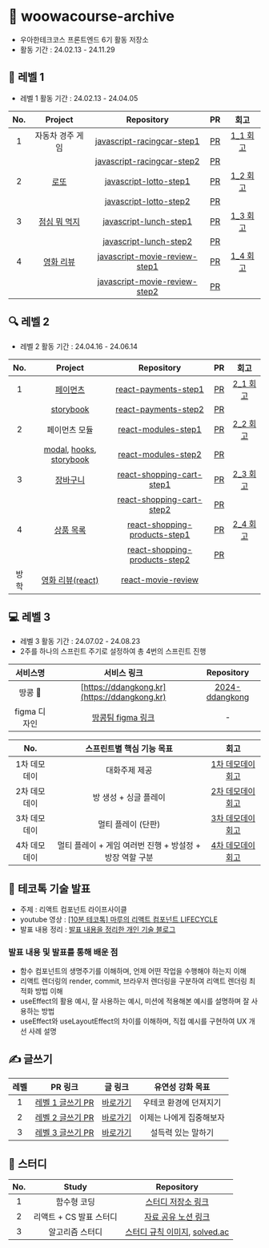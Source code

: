 # 📝 woowacourse-archive

- 우아한테크코스 프론트엔드 6기 활동 저장소
- 활동 기간 : 24.02.13 - 24.11.29

## 🌱 레벨 1

- 레벨 1 활동 기간 : 24.02.13 - 24.04.05

| No. |                                Project                                |                                           Repository                                            |                                  PR                                   |                                                                                                                          회고                                                                                                                          |
| :-: | :-------------------------------------------------------------------: | :---------------------------------------------------------------------------------------------: | :-------------------------------------------------------------------: | :----------------------------------------------------------------------------------------------------------------------------------------------------------------------------------------------------------------------------------------------------: |
|  1  |                           자동차 경주 게임                            |    [javascript-racingcar-step1](https://github.com/rbgksqkr/javascript-racingcar/tree/step1)    |  [PR](https://github.com/woowacourse/javascript-racingcar/pull/288)   | [1_1 회고](https://velog.io/@ghenmaru/%EC%9A%B0%EC%95%84%ED%95%9C%ED%85%8C%ED%81%AC%EC%BD%94%EC%8A%A4-FE-LEVEL-1-1-%EB%8B%A8%EC%9C%84-%ED%85%8C%EC%8A%A4%ED%8A%B8-%ED%85%8C%EC%8A%A4%ED%8A%B8%ED%95%98%EA%B8%B0-%EC%A2%8B%EC%9D%80-%EC%BD%94%EB%93%9C) |
|     |                                                                       |    [javascript-racingcar-step2](https://github.com/rbgksqkr/javascript-racingcar/tree/step2)    |  [PR](https://github.com/woowacourse/javascript-racingcar/pull/293)   |                                                                                                                                                                                                                                                        |
|  2  |       [로또](https://rbgksqkr.github.io/javascript-lotto/dist/)       |        [javascript-lotto-step1](https://github.com/rbgksqkr/javascript-lotto/tree/step1)        |    [PR](https://github.com/woowacourse/javascript-lotto/pull/292)     |                [1_2 회고](https://velog.io/@ghenmaru/%EC%9A%B0%EC%95%84%ED%95%9C%ED%85%8C%ED%81%AC%EC%BD%94%EC%8A%A4-FE-LEVEL1-2-TDD-UI-%EB%A1%9C%EC%A7%81%EA%B3%BC-%EB%8F%84%EB%A9%94%EC%9D%B8-%EB%A1%9C%EC%A7%81-%EB%B6%84%EB%A6%AC)                 |
|     |                                                                       |        [javascript-lotto-step2](https://github.com/rbgksqkr/javascript-lotto/tree/step2)        |    [PR](https://github.com/woowacourse/javascript-lotto/pull/300)     |                                                                                                                                                                                                                                                        |
|  3  |   [점심 뭐 먹지](https://rbgksqkr.github.io/javascript-lunch/dist/)   |        [javascript-lunch-step1](https://github.com/rbgksqkr/javascript-lunch/tree/step1)        |    [PR](https://github.com/woowacourse/javascript-lunch/pull/139)     |                                         [1_3 회고](https://velog.io/@ghenmaru/%EC%9A%B0%EC%95%84%ED%95%9C%ED%85%8C%ED%81%AC%EC%BD%94%EC%8A%A4-FE-LEVEL1-3-%EC%BB%B4%ED%8F%AC%EB%84%8C%ED%8A%B8-dispatchEvent)                                          |
|     |                                                                       |        [javascript-lunch-step2](https://github.com/rbgksqkr/javascript-lunch/tree/step2)        |    [PR](https://github.com/woowacourse/javascript-lunch/pull/154)     |
|  4  | [영화 리뷰](https://rbgksqkr.github.io/javascript-movie-review/dist/) | [javascript-movie-review-step1](https://github.com/rbgksqkr/javascript-movie-review/tree/step1) | [PR](https://github.com/woowacourse/javascript-movie-review/pull/137) |           [1_4 회고](https://velog.io/@ghenmaru/%EC%9A%B0%EC%95%84%ED%95%9C%ED%85%8C%ED%81%AC%EC%BD%94%EC%8A%A4-FE-LEVEL1-4-%EB%B9%84%EB%8F%99%EA%B8%B0-%EC%9D%B4%EB%B2%A4%ED%8A%B8-%EC%B2%98%EB%A6%AC-%EB%B0%A9%EC%8B%9Dthrottle-debounce)            |
|     |                                                                       | [javascript-movie-review-step2](https://github.com/rbgksqkr/javascript-movie-review/tree/step2) | [PR](https://github.com/woowacourse/javascript-movie-review/pull/145) |                                                                                                                                                                                                                                                        |

## 🔍 레벨 2

- 레벨 2 활동 기간 : 24.04.16 - 24.06.14

| No. |                                                                                     Project                                                                                     |                                           Repository                                            |                                  PR                                  |                                                                                               회고                                                                                                |
| :-: | :-----------------------------------------------------------------------------------------------------------------------------------------------------------------------------: | :---------------------------------------------------------------------------------------------: | :------------------------------------------------------------------: | :-----------------------------------------------------------------------------------------------------------------------------------------------------------------------------------------------: |
|  1  |                                                             [페이먼츠](https://rbgksqkr.github.io/react-payments/)                                                              |          [react-payments-step1](https://github.com/rbgksqkr/react-payments/tree/step1)          |     [PR](https://github.com/woowacourse/react-payments/pull/359)     |      [2_1 회고](https://velog.io/@ghenmaru/%EC%9A%B0%EC%95%84%ED%95%9C%ED%85%8C%ED%81%AC%EC%BD%94%EC%8A%A4-FE-LEVEL2-1-%EC%A0%9C%EC%96%B4-%EC%BB%B4%ED%8F%AC%EB%84%8C%ED%8A%B8-custom-hooks)      |
|     |                                                        [storybook](https://rbgksqkr.github.io/react-payments/storybook)                                                         |          [react-payments-step2](https://github.com/rbgksqkr/react-payments/tree/step2)          |     [PR](https://github.com/woowacourse/react-payments/pull/376)     |
|  2  |                                                                                  페이먼츠 모듈                                                                                  |           [react-modules-step1](https://github.com/rbgksqkr/react-modules/tree/step1)           |      [PR](https://github.com/woowacourse/react-modules/pull/23)      | [2_2 회고](https://velog.io/@ghenmaru/%EC%9A%B0%EC%95%84%ED%95%9C%ED%85%8C%ED%81%AC%EC%BD%94%EC%8A%A4-FE-LEVEL2-2-npm-%EB%B0%B0%ED%8F%AC-%ED%95%A9%EC%84%B1-%EC%BB%B4%ED%8F%AC%EB%84%8C%ED%8A%B8) |
|     | [modal](https://www.npmjs.com/package/maru-nice-modal), [hooks](https://www.npmjs.com/package/maru-nice-hooks), [storybook](https://rbgksqkr.github.io/react-modules/storybook) |           [react-modules-step2](https://github.com/rbgksqkr/react-modules/tree/step2)           |      [PR](https://github.com/woowacourse/react-modules/pull/71)      |
|  3  |                                                           [장바구니](https://rbgksqkr.github.io/react-shopping-cart/)                                                           |     [react-shopping-cart-step1](https://github.com/rbgksqkr/react-shopping-cart/tree/step1)     |  [PR](https://github.com/woowacourse/react-shopping-cart/pull/276)   |                                   [2_3 회고](https://velog.io/@ghenmaru/%EC%9A%B0%EC%95%84%ED%95%9C%ED%85%8C%ED%81%AC%EC%BD%94%EC%8A%A4-FE-LEVEL2-3-recoil-RTL)                                   |
|     |                                                                                                                                                                                 |     [react-shopping-cart-step2](https://github.com/rbgksqkr/react-shopping-cart/tree/step2)     |  [PR](https://github.com/woowacourse/react-shopping-cart/pull/292)   |
|  4  |                                                        [상품 목록](https://rbgksqkr.github.io/react-shopping-products/)                                                         | [react-shopping-products-step1](https://github.com/rbgksqkr/react-shopping-products/tree/step1) | [PR](https://github.com/woowacourse/react-shopping-products/pull/37) |                                [2_4 회고](https://velog.io/@ghenmaru/%EC%9A%B0%EC%95%84%ED%95%9C%ED%85%8C%ED%81%AC%EC%BD%94%EC%8A%A4-FE-LEVEL2-4-MSW-react-query)                                 |
|     |                                                                                                                                                                                 | [react-shopping-products-step2](https://github.com/rbgksqkr/react-shopping-products/tree/step2) | [PR](https://github.com/woowacourse/react-shopping-products/pull/60) |
|  방학   |               [영화 리뷰(react)](https://rbgksqkr.github.io/react-movie-review/)                                                                                                                                                                  | [react-movie-review](https://github.com/rbgksqkr/react-movie-review) |  |

## 💻 레벨 3

- 레벨 3 활동 기간 : 24.07.02 - 24.08.23
- 2주를 하나의 스프린트 주기로 설정하여 총 4번의 스프린트 진행

| 서비스명 | 서비스 링크 | Repository |                                                                                          
| :-: | :-: | :--: |
|  땅콩 🥜  | [https://ddangkong.kr](https://ddangkong.kr)  | [2024-ddangkong](https://github.com/woowacourse-teams/2024-ddangkong) |
| figma 디자인 | [땅콩팀 figma 링크](https://www.figma.com/design/h9bVCpZvXbVGbXFCqnU8Zu/%EB%95%85%EC%BD%A9-%EB%94%94%EC%9E%90%EC%9D%B8?node-id=0-1&t=m6vd6VXXPXJsqMUJ-1) | - |

| No. | 스프린트별 핵심 기능 목표 | 회고 |                                                                                          
| :-: | :-: | :--: |
|  1차 데모데이  | 대화주제 제공  | [1차 데모데이 회고](https://velog.io/@ghenmaru/%EC%9A%B0%EC%95%84%ED%95%9C%ED%85%8C%ED%81%AC%EC%BD%94%EC%8A%A4-FE-LEVEL3-1-1%EC%B0%A8-%EC%8A%A4%ED%94%84%EB%A6%B0%ED%8A%B8-%ED%9A%8C%EA%B3%A0) |
|  2차 데모데이  | 방 생성 + 싱글 플레이  | [2차 데모데이 회고](https://velog.io/@ghenmaru/%EC%9A%B0%EC%95%84%ED%95%9C%ED%85%8C%ED%81%AC%EC%BD%94%EC%8A%A4-FE-3-2-2%EC%B0%A8-%EC%8A%A4%ED%94%84%EB%A6%B0%ED%8A%B8-%ED%9A%8C%EA%B3%A0) |
|  3차 데모데이  | 멀티 플레이 (단판) | [3차 데모데이 회고](https://velog.io/@ghenmaru/%EC%9A%B0%EC%95%84%ED%95%9C%ED%85%8C%ED%81%AC%EC%BD%94%EC%8A%A4-FE-LEVEL3-3-3%EC%B0%A8-%EC%8A%A4%ED%94%84%EB%A6%B0%ED%8A%B8-%ED%9A%8C%EA%B3%A0) |
|  4차 데모데이  | 멀티 플레이 + 게임 여러번 진행 + 방설정 + 방장 역할 구분  | [4차 데모데이 회고](https://velog.io/@ghenmaru/%EC%9A%B0%EC%95%84%ED%95%9C%ED%85%8C%ED%81%AC%EC%BD%94%EC%8A%A4-FE-LEVEL3-4-4%EC%B0%A8-%EC%8A%A4%ED%94%84%EB%A6%B0%ED%8A%B8-%ED%9A%8C%EA%B3%A0) |

## 💫 테코톡 기술 발표
- 주제 : 리액트 컴포넌트 라이프사이클
- youtube 영상 : [[10분 테코톡] 마루의 리액트 컴포넌트 LIFECYCLE](https://www.youtube.com/watch?v=wLPHtaSfCmU)
- 발표 내용 정리 : [발표 내용을 정리한 개인 기술 블로그](https://velog.io/@ghenmaru/%EC%BB%B4%ED%8F%AC%EB%84%8C%ED%8A%B8-%EB%A0%8C%EB%8D%94%EB%A7%81%EA%B3%BC-%EC%83%9D%EB%AA%85%EC%A3%BC%EA%B8%B0)

### 발표 내용 및 발표를 통해 배운 점
- 함수 컴포넌트의 생명주기를 이해하며, 언제 어떤 작업을 수행해야 하는지 이해
- 리액트 렌더링의 render, commit, 브라우저 렌더링을 구분하여 리액트 렌더링 최적화 방법 이해
- useEffect의 활용 예시, 잘 사용하는 예시, 미션에 적용해본 예시를 설명하며 잘 사용하는 방법
- useEffect와 useLayoutEffect의 차이를 이해하며, 직접 예시를 구현하여 UX 개선 사례 설명

## ✍️ 글쓰기

| 레벨 |                                  PR 링크                                  | 글 링크 |     유연성 강화 목표     |
| :--: | :--------------------------------------------------------------------: | :----------------------: | :-: |
|  1  | [레벨 1 글쓰기 PR](https://github.com/woowacourse/woowa-writing/pull/40)  | [바로가기](https://github.com/rbgksqkr/woowa-writing/blob/level1/LEVEL_1.md) | 우테코 환경에 던져지기  |
|  2   | [레벨 2 글쓰기 PR](https://github.com/woowacourse/woowa-writing/pull/212) | [바로가기](https://github.com/rbgksqkr/woowa-writing/blob/level2/LEVEL_2.md) | 이제는 나에게 집중해보자 |
|  3   | [레벨 3 글쓰기 PR](https://github.com/woowacourse/woowa-writing/pull/314) | [바로가기](https://github.com/rbgksqkr/woowa-writing/blob/level3/LEVEL_3.md) | 설득력 있는 말하기 |

## 📘 스터디

| No. |          Study          |                                                                                 Repository                                                                                  |
| :-: | :---------------------: | :-------------------------------------------------------------------------------------------------------------------------------------------------------------------------: |
|  1  |       함수형 코딩       |                                                     [스터디 저장소 링크](https://github.com/Yoonkyoungme/study-dingco)                                                      |
|  2  | 리액트 + CS 발표 스터디 |                                          [자료 공유 노션 링크](https://chysis.notion.site/327be0518a3048fc9e2c2bb096989a34?pvs=4)                                           |
|  3  |     알고리즘 스터디     | [스터디 규칙 이미지](https://github.com/rbgksqkr/woowacourse-archive/assets/63959171/f7c32de9-8374-4f99-bb5b-ff9c4896a97e), [solved.ac](https://solved.ac/profile/rbgksqkr) |
